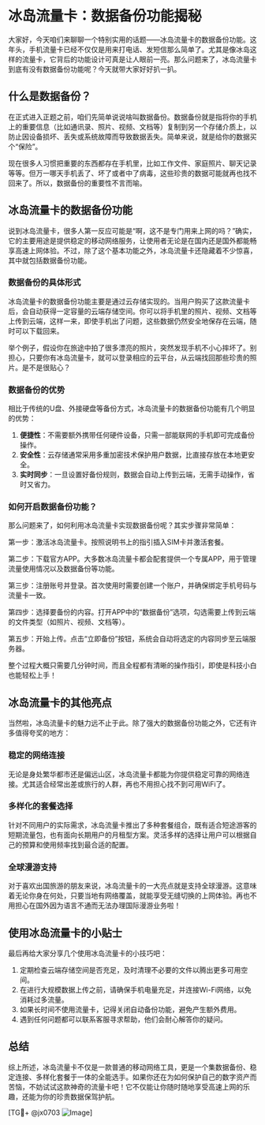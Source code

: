 # 冰岛流量卡：数据备份功能揭秘

大家好，今天咱们来聊聊一个特别实用的话题——冰岛流量卡的数据备份功能。这年头，手机流量卡已经不仅仅是用来打电话、发短信那么简单了。尤其是像冰岛这样的流量卡，它背后的功能设计可真是让人眼前一亮。那么问题来了，冰岛流量卡到底有没有数据备份功能呢？今天就带大家好好扒一扒。

## 什么是数据备份？

在正式进入正题之前，咱们先简单说说啥叫数据备份。数据备份就是指将你的手机上的重要信息（比如通讯录、照片、视频、文档等）复制到另一个存储介质上，以防止因设备损坏、丢失或系统故障而导致数据丢失。简单来说，就是给你的数据买个“保险”。

现在很多人习惯把重要的东西都存在手机里，比如工作文件、家庭照片、聊天记录等等。但万一哪天手机丢了、坏了或者中了病毒，这些珍贵的数据可能就再也找不回来了。所以，数据备份的重要性不言而喻。

## 冰岛流量卡的数据备份功能

说到冰岛流量卡，很多人第一反应可能是“啊，这不是专门用来上网的吗？”确实，它的主要用途是提供稳定的移动网络服务，让使用者无论是在国内还是国外都能畅享高速上网体验。不过，除了这个基本功能之外，冰岛流量卡还隐藏着不少惊喜，其中就包括数据备份功能。

### 数据备份的具体形式

冰岛流量卡的数据备份功能主要是通过云存储实现的。当用户购买了这款流量卡后，会自动获得一定容量的云端存储空间。你可以将手机里的照片、视频、文档等上传到云端，这样一来，即使手机出了问题，这些数据仍然安全地保存在云端，随时可以下载回来。

举个例子，假设你在旅途中拍了很多漂亮的照片，突然发现手机不小心摔坏了。别担心，只要你有冰岛流量卡，就可以登录相应的云平台，从云端找回那些珍贵的照片。是不是很贴心？

### 数据备份的优势

相比于传统的U盘、外接硬盘等备份方式，冰岛流量卡的数据备份功能有几个明显的优势：

1. **便捷性**：不需要额外携带任何硬件设备，只需一部能联网的手机即可完成备份操作。
2. **安全性**：云存储通常采用多重加密技术保护用户数据，比直接存放在本地更安全。
3. **实时同步**：一旦设置好备份规则，数据会自动上传到云端，无需手动操作，省时又省力。

### 如何开启数据备份功能？

那么问题来了，如何利用冰岛流量卡实现数据备份呢？其实步骤非常简单：

第一步：激活冰岛流量卡。按照说明书上的指引插入SIM卡并激活套餐。

第二步：下载官方APP。大多数冰岛流量卡都会配套提供一个专属APP，用于管理流量使用情况以及数据备份等功能。

第三步：注册账号并登录。首次使用时需要创建一个账户，并确保绑定手机号码与流量卡一致。

第四步：选择要备份的内容。打开APP中的“数据备份”选项，勾选需要上传到云端的文件类型（如照片、视频、文档等）。

第五步：开始上传。点击“立即备份”按钮，系统会自动将选定的内容同步至云端服务器。

整个过程大概只需要几分钟时间，而且全程都有清晰的操作指引，即使是科技小白也能轻松上手！

## 冰岛流量卡的其他亮点

当然啦，冰岛流量卡的魅力远不止于此。除了强大的数据备份功能之外，它还有许多值得夸奖的地方：

### 稳定的网络连接

无论是身处繁华都市还是偏远山区，冰岛流量卡都能为你提供稳定可靠的网络连接。尤其适合经常出差或旅行的人群，再也不用担心找不到可用WiFi了。

### 多样化的套餐选择

针对不同用户的实际需求，冰岛流量卡推出了多种套餐组合，既有适合短途游客的短期流量包，也有面向长期用户的月租型方案。灵活多样的选择让用户可以根据自己的预算和使用频率找到最合适的配置。

### 全球漫游支持

对于喜欢出国旅游的朋友来说，冰岛流量卡的一大亮点就是支持全球漫游。这意味着无论你身在何处，只要当地有网络覆盖，就能享受无缝切换的上网体验。再也不用担心在国外因为语言不通而无法办理国际漫游业务啦！

## 使用冰岛流量卡的小贴士

最后再给大家分享几个使用冰岛流量卡的小技巧吧：

1. 定期检查云端存储空间是否充足，及时清理不必要的文件以腾出更多可用空间。
2. 在进行大规模数据上传之前，请确保手机电量充足，并连接Wi-Fi网络，以免消耗过多流量。
3. 如果长时间不使用流量卡，记得关闭自动备份功能，避免产生额外费用。
4. 遇到任何问题都可以联系客服寻求帮助，他们会耐心解答你的疑问。

## 总结

综上所述，冰岛流量卡不仅是一款普通的移动网络工具，更是一个集数据备份、稳定连接、多样化套餐于一体的全能选手。如果你还在为如何保护自己的数字资产而苦恼，不妨试试这款神奇的流量卡吧！它不仅能让你随时随地享受高速上网的乐趣，还能为你的珍贵数据保驾护航。

[TG💪+ @jx0703 ![Image](https://github.com/user-attachments/assets/dbca1d08-cadb-493c-b0ec-ad6f7a83f270)]